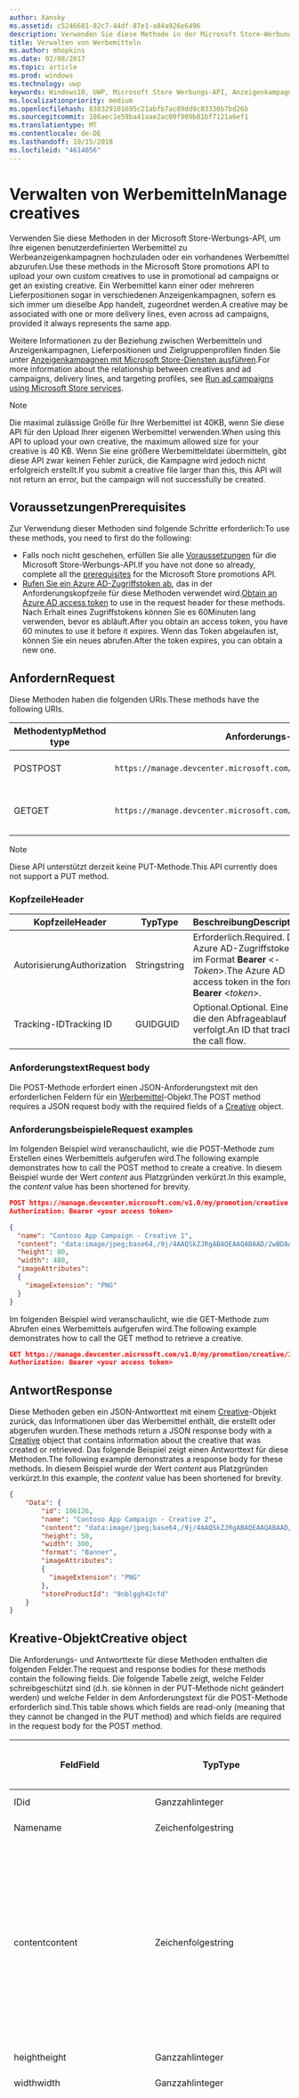 ```yaml
---
author: Xansky
ms.assetid: c5246681-82c7-44df-87e1-a84a926e6496
description: Verwenden Sie diese Methode in der Microsoft Store-Werbungs-API, um Werbemittel für Werbeanzeigenkampagnen zu verwalten.
title: Verwalten von Werbemitteln
ms.author: mhopkins
ms.date: 02/08/2017
ms.topic: article
ms.prod: windows
ms.technology: uwp
keywords: Windows10, UWP, Microsoft Store Werbungs-API, Anzeigenkampagnen
ms.localizationpriority: medium
ms.openlocfilehash: 838329101695c21abfb7ac89dd9c83330b7bd26b
ms.sourcegitcommit: 106aec1e59ba41aae2ac00f909b81bf7121a6ef1
ms.translationtype: MT
ms.contentlocale: de-DE
ms.lasthandoff: 10/15/2018
ms.locfileid: "4614056"
---
```

# <a name="manage-creatives"></a><span data-ttu-id="f9815-104">Verwalten von Werbemitteln</span><span class="sxs-lookup"><span data-stu-id="f9815-104">Manage creatives</span></span>

<span data-ttu-id="f9815-105">Verwenden Sie diese Methoden in der Microsoft Store-Werbungs-API, um Ihre eigenen benutzerdefinierten Werbemittel zu Werbeanzeigenkampagnen hochzuladen oder ein vorhandenes Werbemittel abzurufen.</span><span class="sxs-lookup"><span data-stu-id="f9815-105">Use these methods in the Microsoft Store promotions API to upload your own custom creatives to use in promotional ad campaigns or get an existing creative.</span></span> <span data-ttu-id="f9815-106">Ein Werbemittel kann einer oder mehreren Lieferpositionen sogar in verschiedenen Anzeigenkampagnen, sofern es sich immer um dieselbe App handelt, zugeordnet werden.</span><span class="sxs-lookup"><span data-stu-id="f9815-106">A creative may be associated with one or more delivery lines, even across ad campaigns, provided it always represents the same app.</span></span>

<span data-ttu-id="f9815-107">Weitere Informationen zu der Beziehung zwischen Werbemitteln und Anzeigenkampagnen, Lieferpositionen und Zielgruppenprofilen finden Sie unter [Anzeigenkampagnen mit Microsoft Store-Diensten ausführen](run-ad-campaigns-using-windows-store-services.md#call-the-windows-store-promotions-api).</span><span class="sxs-lookup"><span data-stu-id="f9815-107">For more information about the relationship between creatives and ad campaigns, delivery lines, and targeting profiles, see [Run ad campaigns using Microsoft Store services](run-ad-campaigns-using-windows-store-services.md#call-the-windows-store-promotions-api).</span></span>

> [!NOTE]
> <span data-ttu-id="f9815-108">Die maximal zulässige Größe für Ihre Werbemittel ist 40KB, wenn Sie diese API für den Upload Ihrer eigenen Werbemittel verwenden.</span><span class="sxs-lookup"><span data-stu-id="f9815-108">When using this API to upload your own creative, the maximum allowed size for your creative is 40 KB.</span></span> <span data-ttu-id="f9815-109">Wenn Sie eine größere Werbemitteldatei übermitteln, gibt diese API zwar keinen Fehler zurück, die Kampagne wird jedoch nicht erfolgreich erstellt.</span><span class="sxs-lookup"><span data-stu-id="f9815-109">If you submit a creative file larger than this, this API will not return an error, but the campaign will not successfully be created.</span></span>

## <a name="prerequisites"></a><span data-ttu-id="f9815-110">Voraussetzungen</span><span class="sxs-lookup"><span data-stu-id="f9815-110">Prerequisites</span></span>

<span data-ttu-id="f9815-111">Zur Verwendung dieser Methoden sind folgende Schritte erforderlich:</span><span class="sxs-lookup"><span data-stu-id="f9815-111">To use these methods, you need to first do the following:</span></span>

* <span data-ttu-id="f9815-112">Falls noch nicht geschehen, erfüllen Sie alle [Voraussetzungen](run-ad-campaigns-using-windows-store-services.md#prerequisites) für die Microsoft Store-Werbungs-API.</span><span class="sxs-lookup"><span data-stu-id="f9815-112">If you have not done so already, complete all the [prerequisites](run-ad-campaigns-using-windows-store-services.md#prerequisites) for the Microsoft Store promotions API.</span></span>
* <span data-ttu-id="f9815-113">[Rufen Sie ein Azure AD-Zugriffstoken ab](run-ad-campaigns-using-windows-store-services.md#obtain-an-azure-ad-access-token), das in der Anforderungskopfzeile für diese Methoden verwendet wird.</span><span class="sxs-lookup"><span data-stu-id="f9815-113">[Obtain an Azure AD access token](run-ad-campaigns-using-windows-store-services.md#obtain-an-azure-ad-access-token) to use in the request header for these methods.</span></span> <span data-ttu-id="f9815-114">Nach Erhalt eines Zugriffstokens können Sie es 60Minuten lang verwenden, bevor es abläuft.</span><span class="sxs-lookup"><span data-stu-id="f9815-114">After you obtain an access token, you have 60 minutes to use it before it expires.</span></span> <span data-ttu-id="f9815-115">Wenn das Token abgelaufen ist, können Sie ein neues abrufen.</span><span class="sxs-lookup"><span data-stu-id="f9815-115">After the token expires, you can obtain a new one.</span></span>


## <a name="request"></a><span data-ttu-id="f9815-116">Anfordern</span><span class="sxs-lookup"><span data-stu-id="f9815-116">Request</span></span>

<span data-ttu-id="f9815-117">Diese Methoden haben die folgenden URIs.</span><span class="sxs-lookup"><span data-stu-id="f9815-117">These methods have the following URIs.</span></span>

| <span data-ttu-id="f9815-118">Methodentyp</span><span class="sxs-lookup"><span data-stu-id="f9815-118">Method type</span></span> | <span data-ttu-id="f9815-119">Anforderungs-URI</span><span class="sxs-lookup"><span data-stu-id="f9815-119">Request URI</span></span>     |  <span data-ttu-id="f9815-120">Beschreibung</span><span class="sxs-lookup"><span data-stu-id="f9815-120">Description</span></span>  |
|--------|-----------------------------|---------------|
| <span data-ttu-id="f9815-121">POST</span><span class="sxs-lookup"><span data-stu-id="f9815-121">POST</span></span>   | ```https://manage.devcenter.microsoft.com/v1.0/my/promotion/creative``` |  <span data-ttu-id="f9815-122">Erstellt ein neues Werbemittel.</span><span class="sxs-lookup"><span data-stu-id="f9815-122">Creates a new creative.</span></span>  |
| <span data-ttu-id="f9815-123">GET</span><span class="sxs-lookup"><span data-stu-id="f9815-123">GET</span></span>    | ```https://manage.devcenter.microsoft.com/v1.0/my/promotion/creative/{creativeId}``` |  <span data-ttu-id="f9815-124">Ruft das durch *CreativeId* angegebene Werbemittel ab.</span><span class="sxs-lookup"><span data-stu-id="f9815-124">Gets the creative specified by *creativeId*.</span></span>  |

> [!NOTE]
> <span data-ttu-id="f9815-125">Diese API unterstützt derzeit keine PUT-Methode.</span><span class="sxs-lookup"><span data-stu-id="f9815-125">This API currently does not support a PUT method.</span></span>


### <a name="header"></a><span data-ttu-id="f9815-126">Kopfzeile</span><span class="sxs-lookup"><span data-stu-id="f9815-126">Header</span></span>

| <span data-ttu-id="f9815-127">Kopfzeile</span><span class="sxs-lookup"><span data-stu-id="f9815-127">Header</span></span>        | <span data-ttu-id="f9815-128">Typ</span><span class="sxs-lookup"><span data-stu-id="f9815-128">Type</span></span>   | <span data-ttu-id="f9815-129">Beschreibung</span><span class="sxs-lookup"><span data-stu-id="f9815-129">Description</span></span>         |
|---------------|--------|---------------------|
| <span data-ttu-id="f9815-130">Autorisierung</span><span class="sxs-lookup"><span data-stu-id="f9815-130">Authorization</span></span> | <span data-ttu-id="f9815-131">String</span><span class="sxs-lookup"><span data-stu-id="f9815-131">string</span></span> | <span data-ttu-id="f9815-132">Erforderlich.</span><span class="sxs-lookup"><span data-stu-id="f9815-132">Required.</span></span> <span data-ttu-id="f9815-133">Das Azure AD-Zugriffstoken im Format **Bearer** &lt;*-Token*&gt;.</span><span class="sxs-lookup"><span data-stu-id="f9815-133">The Azure AD access token in the form **Bearer** &lt;*token*&gt;.</span></span> |
| <span data-ttu-id="f9815-134">Tracking-ID</span><span class="sxs-lookup"><span data-stu-id="f9815-134">Tracking ID</span></span>   | <span data-ttu-id="f9815-135">GUID</span><span class="sxs-lookup"><span data-stu-id="f9815-135">GUID</span></span>   | <span data-ttu-id="f9815-136">Optional.</span><span class="sxs-lookup"><span data-stu-id="f9815-136">Optional.</span></span> <span data-ttu-id="f9815-137">Eine ID, die den Abfrageablauf verfolgt.</span><span class="sxs-lookup"><span data-stu-id="f9815-137">An ID that tracks the call flow.</span></span>                                  |


### <a name="request-body"></a><span data-ttu-id="f9815-138">Anforderungstext</span><span class="sxs-lookup"><span data-stu-id="f9815-138">Request body</span></span>

<span data-ttu-id="f9815-139">Die POST-Methode erfordert einen JSON-Anforderungstext mit den erforderlichen Feldern für ein [Werbemittel](#creative)-Objekt.</span><span class="sxs-lookup"><span data-stu-id="f9815-139">The POST method requires a JSON request body with the required fields of a [Creative](#creative) object.</span></span>


### <a name="request-examples"></a><span data-ttu-id="f9815-140">Anforderungsbeispiele</span><span class="sxs-lookup"><span data-stu-id="f9815-140">Request examples</span></span>

<span data-ttu-id="f9815-141">Im folgenden Beispiel wird veranschaulicht, wie die POST-Methode zum Erstellen eines Werbemittels aufgerufen wird.</span><span class="sxs-lookup"><span data-stu-id="f9815-141">The following example demonstrates how to call the POST method to create a creative.</span></span> <span data-ttu-id="f9815-142">In diesem Beispiel wurde der Wert *content* aus Platzgründen verkürzt.</span><span class="sxs-lookup"><span data-stu-id="f9815-142">In this example, the *content* value has been shortened for brevity.</span></span>

```json
POST https://manage.devcenter.microsoft.com/v1.0/my/promotion/creative HTTP/1.1
Authorization: Bearer <your access token>

{
  "name": "Contoso App Campaign - Creative 1",
  "content": "data:image/jpeg;base64,/9j/4AAQSkZJRgABAQEAAQABAAD/2wBDAAgGB...other base64 data shortened for brevity...",
  "height": 80,
  "width": 480,
  "imageAttributes":
  {
    "imageExtension": "PNG"
  }
}
```

<span data-ttu-id="f9815-143">Im folgenden Beispiel wird veranschaulicht, wie die GET-Methode zum Abrufen eines Werbemittels aufgerufen wird.</span><span class="sxs-lookup"><span data-stu-id="f9815-143">The following example demonstrates how to call the GET method to retrieve a creative.</span></span>

```json
GET https://manage.devcenter.microsoft.com/v1.0/my/promotion/creative/106851  HTTP/1.1
Authorization: Bearer <your access token>
```


## <a name="response"></a><span data-ttu-id="f9815-144">Antwort</span><span class="sxs-lookup"><span data-stu-id="f9815-144">Response</span></span>

<span data-ttu-id="f9815-145">Diese Methoden geben ein JSON-Antworttext mit einem [Creative](#creative)-Objekt zurück, das Informationen über das Werbemittel enthält, die erstellt oder abgerufen wurden.</span><span class="sxs-lookup"><span data-stu-id="f9815-145">These methods return a JSON response body with a [Creative](#creative) object that contains information about the creative that was created or retrieved.</span></span> <span data-ttu-id="f9815-146">Das folgende Beispiel zeigt einen Antworttext für diese Methoden.</span><span class="sxs-lookup"><span data-stu-id="f9815-146">The following example demonstrates a response body for these methods.</span></span> <span data-ttu-id="f9815-147">In diesem Beispiel wurde der Wert *content* aus Platzgründen verkürzt.</span><span class="sxs-lookup"><span data-stu-id="f9815-147">In this example, the *content* value has been shortened for brevity.</span></span>

```json
{
    "Data": {
        "id": 106126,
        "name": "Contoso App Campaign - Creative 2",
        "content": "data:image/jpeg;base64,/9j/4AAQSkZJRgABAQEAAQABAAD/2wBDAAgGB...other base64 data shortened for brevity...",
        "height": 50,
        "width": 300,
        "format": "Banner",
        "imageAttributes":
        {
          "imageExtension": "PNG"
        },
        "storeProductId": "9nblggh42cfd"
    }
}
```


<span id="creative"/>

## <a name="creative-object"></a><span data-ttu-id="f9815-148">Kreative-Objekt</span><span class="sxs-lookup"><span data-stu-id="f9815-148">Creative object</span></span>

<span data-ttu-id="f9815-149">Die Anforderungs- und Antworttexte für diese Methoden enthalten die folgenden Felder.</span><span class="sxs-lookup"><span data-stu-id="f9815-149">The request and response bodies for these methods contain the following fields.</span></span> <span data-ttu-id="f9815-150">Die folgende Tabelle zeigt, welche Felder schreibgeschützt sind (d.h. sie können in der PUT-Methode nicht geändert werden) und welche Felder in dem Anforderungstext für die POST-Methode erforderlich sind.</span><span class="sxs-lookup"><span data-stu-id="f9815-150">This table shows which fields are read-only (meaning that they cannot be changed in the PUT method) and which fields are required in the request body for the POST method.</span></span>

| <span data-ttu-id="f9815-151">Feld</span><span class="sxs-lookup"><span data-stu-id="f9815-151">Field</span></span>        | <span data-ttu-id="f9815-152">Typ</span><span class="sxs-lookup"><span data-stu-id="f9815-152">Type</span></span>   |  <span data-ttu-id="f9815-153">Beschreibung</span><span class="sxs-lookup"><span data-stu-id="f9815-153">Description</span></span>      |  <span data-ttu-id="f9815-154">Schreibgeschützt</span><span class="sxs-lookup"><span data-stu-id="f9815-154">Read only</span></span>  | <span data-ttu-id="f9815-155">Standard</span><span class="sxs-lookup"><span data-stu-id="f9815-155">Default</span></span>  |  <span data-ttu-id="f9815-156">Erforderlich für POST</span><span class="sxs-lookup"><span data-stu-id="f9815-156">Required for POST</span></span> |  
|--------------|--------|---------------|------|-------------|------------|
|  <span data-ttu-id="f9815-157">ID</span><span class="sxs-lookup"><span data-stu-id="f9815-157">id</span></span>   |  <span data-ttu-id="f9815-158">Ganzzahl</span><span class="sxs-lookup"><span data-stu-id="f9815-158">integer</span></span>   |  <span data-ttu-id="f9815-159">Die ID des Werbemittels.</span><span class="sxs-lookup"><span data-stu-id="f9815-159">The ID of the creative.</span></span>     |   <span data-ttu-id="f9815-160">Ja</span><span class="sxs-lookup"><span data-stu-id="f9815-160">Yes</span></span>    |      |    <span data-ttu-id="f9815-161">Nein</span><span class="sxs-lookup"><span data-stu-id="f9815-161">No</span></span>   |       
|  <span data-ttu-id="f9815-162">Name</span><span class="sxs-lookup"><span data-stu-id="f9815-162">name</span></span>   |  <span data-ttu-id="f9815-163">Zeichenfolge</span><span class="sxs-lookup"><span data-stu-id="f9815-163">string</span></span>   |   <span data-ttu-id="f9815-164">Name des Werbemittels.</span><span class="sxs-lookup"><span data-stu-id="f9815-164">The name of the creative.</span></span>    |    <span data-ttu-id="f9815-165">Nein</span><span class="sxs-lookup"><span data-stu-id="f9815-165">No</span></span>   |      |  <span data-ttu-id="f9815-166">Ja</span><span class="sxs-lookup"><span data-stu-id="f9815-166">Yes</span></span>     |       
|  <span data-ttu-id="f9815-167">content</span><span class="sxs-lookup"><span data-stu-id="f9815-167">content</span></span>   |  <span data-ttu-id="f9815-168">Zeichenfolge</span><span class="sxs-lookup"><span data-stu-id="f9815-168">string</span></span>   |  <span data-ttu-id="f9815-169">Der Inhalt des Werbemittel-Image im Base64-codierten Format.</span><span class="sxs-lookup"><span data-stu-id="f9815-169">The content of the creative image, in Base64-encoded format.</span></span><br/><br/><span data-ttu-id="f9815-170">**Hinweis:**&nbsp;&nbsp;Die maximal zulässige Größe der Werbemitteldatei beträgt 40KB.</span><span class="sxs-lookup"><span data-stu-id="f9815-170">**Note**&nbsp;&nbsp;The maximum allowed size for your creative is 40 KB.</span></span> <span data-ttu-id="f9815-171">Wenn Sie eine größere Werbemitteldatei übermitteln, gibt diese API zwar keinen Fehler zurück, die Kampagne wird jedoch nicht erfolgreich erstellt.</span><span class="sxs-lookup"><span data-stu-id="f9815-171">If you submit a creative file larger than this, this API will not return an error, but the campaign will not successfully be created.</span></span>     |  <span data-ttu-id="f9815-172">Nein</span><span class="sxs-lookup"><span data-stu-id="f9815-172">No</span></span>     |      |   <span data-ttu-id="f9815-173">Ja</span><span class="sxs-lookup"><span data-stu-id="f9815-173">Yes</span></span>    |       
|  <span data-ttu-id="f9815-174">height</span><span class="sxs-lookup"><span data-stu-id="f9815-174">height</span></span>   |  <span data-ttu-id="f9815-175">Ganzzahl</span><span class="sxs-lookup"><span data-stu-id="f9815-175">integer</span></span>   |   <span data-ttu-id="f9815-176">Die Höhe des Werbemittels.</span><span class="sxs-lookup"><span data-stu-id="f9815-176">The height of the creative.</span></span>    |    <span data-ttu-id="f9815-177">Nein</span><span class="sxs-lookup"><span data-stu-id="f9815-177">No</span></span>    |      |   <span data-ttu-id="f9815-178">Ja</span><span class="sxs-lookup"><span data-stu-id="f9815-178">Yes</span></span>    |       
|  <span data-ttu-id="f9815-179">width</span><span class="sxs-lookup"><span data-stu-id="f9815-179">width</span></span>   |  <span data-ttu-id="f9815-180">Ganzzahl</span><span class="sxs-lookup"><span data-stu-id="f9815-180">integer</span></span>   |  <span data-ttu-id="f9815-181">Die Breite des Werbemittels.</span><span class="sxs-lookup"><span data-stu-id="f9815-181">The width of the creative.</span></span>     |  <span data-ttu-id="f9815-182">Nein</span><span class="sxs-lookup"><span data-stu-id="f9815-182">No</span></span>    |     |    <span data-ttu-id="f9815-183">Ja</span><span class="sxs-lookup"><span data-stu-id="f9815-183">Yes</span></span>   |       
|  <span data-ttu-id="f9815-184">landingUrl</span><span class="sxs-lookup"><span data-stu-id="f9815-184">landingUrl</span></span>   |  <span data-ttu-id="f9815-185">Zeichenfolge</span><span class="sxs-lookup"><span data-stu-id="f9815-185">string</span></span>   |  <span data-ttu-id="f9815-186">Wenn Sie für die Messung von Installationsanalysen für Ihre App einen Kampagnenachverfolgungsdienst wie Kochava, AppsFlyer oder Tune verwenden, weisen Sie die Nachverfolgungs-URL in diesem Feld zu, wenn Sie die POST-Methode aufrufen (wenn angegeben; dieser Wert muss ein gültiger URI sein).</span><span class="sxs-lookup"><span data-stu-id="f9815-186">If you are using a campaign tracking service such as Kochava, AppsFlyer or Tune to measure install analytics for your app, assign your tracking URL in this field when you call the POST method (if specified, this value must be a valid URI).</span></span> <span data-ttu-id="f9815-187">Wenn Sie keinen Kampagnennachverfolgungsdienst verwenden, lassen Sie diesen Wert beim Aufruf der POST-Methode aus. (In diesem Fall wird diese URL automatisch erstellt.)</span><span class="sxs-lookup"><span data-stu-id="f9815-187">If you are not using a campaign tracking service, omit this value when you call the POST method (in this case, this URL will be created automatically).</span></span>   |  <span data-ttu-id="f9815-188">Nein</span><span class="sxs-lookup"><span data-stu-id="f9815-188">No</span></span>    |     |   <span data-ttu-id="f9815-189">Ja</span><span class="sxs-lookup"><span data-stu-id="f9815-189">Yes</span></span>    |       
|  <span data-ttu-id="f9815-190">format</span><span class="sxs-lookup"><span data-stu-id="f9815-190">format</span></span>   |  <span data-ttu-id="f9815-191">Zeichenfolge</span><span class="sxs-lookup"><span data-stu-id="f9815-191">string</span></span>   |   <span data-ttu-id="f9815-192">Das Anzeigenformat.</span><span class="sxs-lookup"><span data-stu-id="f9815-192">The ad format.</span></span> <span data-ttu-id="f9815-193">Zurzeit ist **Banner** der einzige Wert, der unterstützt wird.</span><span class="sxs-lookup"><span data-stu-id="f9815-193">Currently, the only supported value is **Banner**.</span></span>    |   <span data-ttu-id="f9815-194">Nein</span><span class="sxs-lookup"><span data-stu-id="f9815-194">No</span></span>    |  <span data-ttu-id="f9815-195">Banner</span><span class="sxs-lookup"><span data-stu-id="f9815-195">Banner</span></span>   |  <span data-ttu-id="f9815-196">Nein</span><span class="sxs-lookup"><span data-stu-id="f9815-196">No</span></span>     |       
|  <span data-ttu-id="f9815-197">imageAttributes</span><span class="sxs-lookup"><span data-stu-id="f9815-197">imageAttributes</span></span>   | [<span data-ttu-id="f9815-198">ImageAttributes</span><span class="sxs-lookup"><span data-stu-id="f9815-198">ImageAttributes</span></span>](#image-attributes)    |   <span data-ttu-id="f9815-199">Stellt Attribute für das Werbemittel bereit.</span><span class="sxs-lookup"><span data-stu-id="f9815-199">Provides attributes for the creative.</span></span>     |   <span data-ttu-id="f9815-200">Nein</span><span class="sxs-lookup"><span data-stu-id="f9815-200">No</span></span>    |      |   <span data-ttu-id="f9815-201">Ja</span><span class="sxs-lookup"><span data-stu-id="f9815-201">Yes</span></span>    |       
|  <span data-ttu-id="f9815-202">storeProductId</span><span class="sxs-lookup"><span data-stu-id="f9815-202">storeProductId</span></span>   |  <span data-ttu-id="f9815-203">String</span><span class="sxs-lookup"><span data-stu-id="f9815-203">string</span></span>   |   <span data-ttu-id="f9815-204">Die [Store-ID](in-app-purchases-and-trials.md#store-ids) der App, der diese Anzeigenkampagne zugeordnet ist.</span><span class="sxs-lookup"><span data-stu-id="f9815-204">The [Store ID](in-app-purchases-and-trials.md#store-ids) for the app that this ad campaign is associated with.</span></span> <span data-ttu-id="f9815-205">Ein Beispiel für eine Store-ID eines Produkts ist 9nblggh42cfd.</span><span class="sxs-lookup"><span data-stu-id="f9815-205">An example Store ID for a product is 9nblggh42cfd.</span></span>    |   <span data-ttu-id="f9815-206">Nein</span><span class="sxs-lookup"><span data-stu-id="f9815-206">No</span></span>    |    |  <span data-ttu-id="f9815-207">Nein</span><span class="sxs-lookup"><span data-stu-id="f9815-207">No</span></span>     |   |  


<span id="image-attributes"/>

## <a name="imageattributes-object"></a><span data-ttu-id="f9815-208">ImageAttributes-Objekt</span><span class="sxs-lookup"><span data-stu-id="f9815-208">ImageAttributes object</span></span>

| <span data-ttu-id="f9815-209">Feld</span><span class="sxs-lookup"><span data-stu-id="f9815-209">Field</span></span>        | <span data-ttu-id="f9815-210">Typ</span><span class="sxs-lookup"><span data-stu-id="f9815-210">Type</span></span>   |  <span data-ttu-id="f9815-211">Beschreibung</span><span class="sxs-lookup"><span data-stu-id="f9815-211">Description</span></span>      |  <span data-ttu-id="f9815-212">Schreibgeschützt</span><span class="sxs-lookup"><span data-stu-id="f9815-212">Read-only</span></span>  | <span data-ttu-id="f9815-213">Standardwert</span><span class="sxs-lookup"><span data-stu-id="f9815-213">Default value</span></span>  | <span data-ttu-id="f9815-214">Erforderlich für POST</span><span class="sxs-lookup"><span data-stu-id="f9815-214">Required for POST</span></span> |  
|--------------|--------|---------------|------|-------------|------------|
|  <span data-ttu-id="f9815-215">imageExtension</span><span class="sxs-lookup"><span data-stu-id="f9815-215">imageExtension</span></span>   |   <span data-ttu-id="f9815-216">Zeichenfolge</span><span class="sxs-lookup"><span data-stu-id="f9815-216">string</span></span>  |   <span data-ttu-id="f9815-217">Einer der folgenden Werte: **PNG** oder **JPG**.</span><span class="sxs-lookup"><span data-stu-id="f9815-217">One of the following values: **PNG** or **JPG**.</span></span>    |    <span data-ttu-id="f9815-218">Nein</span><span class="sxs-lookup"><span data-stu-id="f9815-218">No</span></span>   |      |   <span data-ttu-id="f9815-219">Ja</span><span class="sxs-lookup"><span data-stu-id="f9815-219">Yes</span></span>    |       |


## <a name="related-topics"></a><span data-ttu-id="f9815-220">Verwandte Themen</span><span class="sxs-lookup"><span data-stu-id="f9815-220">Related topics</span></span>

* [<span data-ttu-id="f9815-221">Ausführen von Anzeigenkampagnen mit Microsoft Store-Diensten</span><span class="sxs-lookup"><span data-stu-id="f9815-221">Run ad campaigns using Microsoft Store Services</span></span>](run-ad-campaigns-using-windows-store-services.md)
* [<span data-ttu-id="f9815-222">Verwalten von Anzeigenkampagnen</span><span class="sxs-lookup"><span data-stu-id="f9815-222">Manage ad campaigns</span></span>](manage-ad-campaigns.md)
* [<span data-ttu-id="f9815-223">Verwalten von Lieferpositionen für Anzeigenkampagnen</span><span class="sxs-lookup"><span data-stu-id="f9815-223">Manage delivery lines for ad campaigns</span></span>](manage-delivery-lines-for-ad-campaigns.md)
* [<span data-ttu-id="f9815-224">Verwalten von Zielgruppenprofilen für Anzeigenkampagnen</span><span class="sxs-lookup"><span data-stu-id="f9815-224">Manage targeting profiles for ad campaigns</span></span>](manage-targeting-profiles-for-ad-campaigns.md)
* [<span data-ttu-id="f9815-225">Abrufen der Leistungsdaten einer Anzeigenkampagne</span><span class="sxs-lookup"><span data-stu-id="f9815-225">Get ad campaign performance data</span></span>](get-ad-campaign-performance-data.md)
